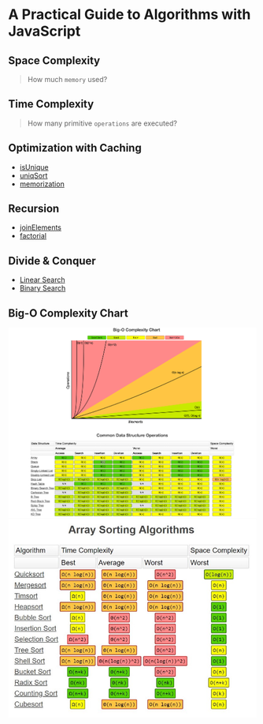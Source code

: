 # A Practical Guide to Algorithms with JavaScript

## Space Complexity

> How much `memory` used?

## Time Complexity

> How many primitive `operations` are executed?

## Optimization with Caching

- [isUnique](./Optimization/isUnique.js)
- [uniqSort](./Optimization/uniqSort.js)
- [memorization](./Optimization/memoization.js)

## Recursion

- [joinElements](./Recursion/joinElements.js)
- [factorial](./Recursion/factorial.js)

## Divide & Conquer

- [Linear Search](./Divide-and-Conquer/linearSearch.js)
- [Binary Search](./Divide-and-Conquer/binarySearch.js)

## Big-O Complexity Chart

![Big-O CheatSheet](./assets/Big-O-CheatSheet.png)
![Array Sorting Algorithms](./assets/Array-Sorting-Algorithms.jpeg)
